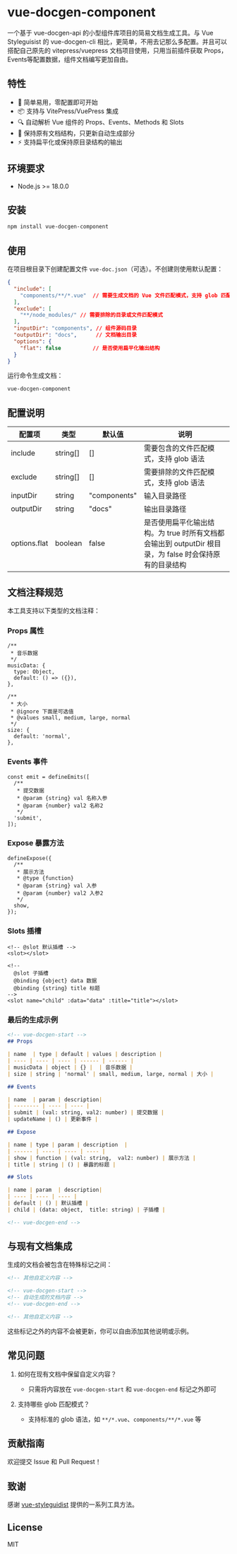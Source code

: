 # vue-docgen-component

一个基于 vue-docgen-api 的小型组件库项目的简易文档生成工具。与 Vue Styleguisist 的 vue-docgen-cli 相比，更简单，不用去记那么多配置。并且可以搭配自己原先的 vitepress/vuepress 文档项目使用，只用当前插件获取 Props，Events等配置数据，组件文档编写更加自由。

## 特性

- 🚀 简单易用，零配置即可开始
- 📦 支持与 VitePress/VuePress 集成
- 🔍 自动解析 Vue 组件的 Props、Events、Methods 和 Slots
- 🎨 保持原有文档结构，只更新自动生成部分
- ⚡️ 支持扁平化或保持原目录结构的输出

## 环境要求

- Node.js >= 18.0.0

## 安装
```bash
npm install vue-docgen-component
```

## 使用

在项目根目录下创建配置文件 `vue-doc.json`（可选）。不创建则使用默认配置：

```json
{
  "include": [
    "components/**/*.vue"  // 需要生成文档的 Vue 文件匹配模式，支持 glob 匹配模式
  ],
  "exclude": [
    "**/node_modules/" // 需要排除的目录或文件匹配模式
  ],
  "inputDir": "components", // 组件源码目录
  "outputDir": "docs",      // 文档输出目录
  "options": {
    "flat": false          // 是否使用扁平化输出结构
  }
}
```

运行命令生成文档：

```bash
vue-docgen-component
```

## 配置说明

| 配置项 | 类型 | 默认值 | 说明 |
|--------|------|---------|------|
| include | string[] | [] | 需要包含的文件匹配模式，支持 glob 语法 |
| exclude | string[] | [] | 需要排除的文件匹配模式，支持 glob 语法 |
| inputDir | string | "components" | 输入目录路径 |
| outputDir | string | "docs" | 输出目录路径 |
| options.flat | boolean | false | 是否使用扁平化输出结构。为 true 时所有文档都会输出到 outputDir 根目录，为 false 时会保持原有的目录结构 |

## 文档注释规范

本工具支持以下类型的文档注释：

### Props 属性
```vue
/**
 * 音乐数据
 */
musicData: {
  type: Object,
  default: () => ({}),
},

/**
 * 大小
 * @ignore 下面是可选值
 * @values small, medium, large, normal
 */
size: {
  default: 'normal',
},
```

### Events 事件
```vue
const emit = defineEmits([
  /**
   * 提交数据
   * @param {string} val 名称入参
   * @param {number} val2 名称2
   */
  'submit',
]);
```

### Expose 暴露方法
```vue
defineExpose({
  /**
   * 展示方法
   * @type {function}
   * @param {string} val 入参
   * @param {number} val2 入参2
   */
  show,
});
```

### Slots 插槽
```vue
<!-- @slot 默认插槽 -->
<slot></slot>

<!-- 
  @slot 子插槽
  @binding {object} data 数据
  @binding {string} title 标题
-->
<slot name="child" :data="data" :title="title"></slot>
```

### 最后的生成示例
```markdown
<!-- vue-docgen-start -->
## Props

| name  | type | default | values | description |
| ---- | ---- | ---- | ------ | ------ |
| musicData | object | {} |  | 音乐数据 |
| size | string | 'normal' | small, medium, large, normal | 大小 |

## Events

| name  | param | description|
| -------- | ---- | ---- |
| submit | (val: string, val2: number) | 提交数据 |
| updateName | () | 更新事件 |

## Expose

| name | type | param | description  |
| ------ | ---- | ---- | ---- |
| show | function | (val: string,  val2: number) | 展示方法 |
| title | string | () | 暴露的标题 |

## Slots

| name | param  | description|
| ---- | ---- | ---- |
| default | () | 默认插槽 |
| child | (data: object,  title: string) | 子插槽 |

<!-- vue-docgen-end -->
```

## 与现有文档集成

生成的文档会被包含在特殊标记之间：

```markdown
<!-- 其他自定义内容 -->

<!-- vue-docgen-start -->
<!-- 自动生成的文档内容 -->
<!-- vue-docgen-end -->

<!-- 其他自定义内容 -->
```

这些标记之外的内容不会被更新，你可以自由添加其他说明或示例。

## 常见问题

1. 如何在现有文档中保留自定义内容？
   - 只需将内容放在 `vue-docgen-start` 和 `vue-docgen-end` 标记之外即可

2. 支持哪些 glob 匹配模式？
   - 支持标准的 glob 语法，如 `**/*.vue`、`components/**/*.vue` 等

## 贡献指南

欢迎提交 Issue 和 Pull Request！

## 致谢

感谢 [vue-styleguidist](https://github.com/vue-styleguidist/vue-styleguidist) 提供的一系列工具方法。

## License

MIT